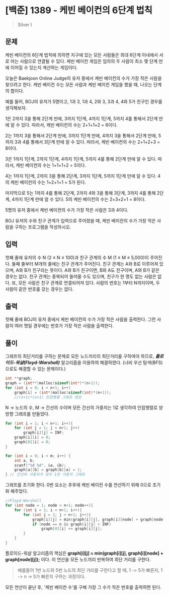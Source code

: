 # [백준] 1389 - 케빈 베이컨의 6단계 법칙
> Silver I

## 문제
케빈 베이컨의 6단계 법칙에 의하면 지구에 있는 모든 사람들은 최대 6단계 이내에서 서로 아는 사람으로 연결될 수 있다. 케빈 베이컨 게임은 임의의 두 사람이 최소 몇 단계 만에 이어질 수 있는지 계산하는 게임이다.

오늘은 Baekjoon Online Judge의 유저 중에서 케빈 베이컨의 수가 가장 작은 사람을 찾으려고 한다. 케빈 베이컨 수는 모든 사람과 케빈 베이컨 게임을 했을 때, 나오는 단계의 합이다.

예를 들어, BOJ의 유저가 5명이고, 1과 3, 1과 4, 2와 3, 3과 4, 4와 5가 친구인 경우를 생각해보자.

1은 2까지 3을 통해 2단계 만에, 3까지 1단계, 4까지 1단계, 5까지 4를 통해서 2단계 만에 알 수 있다. 따라서, 케빈 베이컨의 수는 2+1+1+2 = 6이다.

2는 1까지 3을 통해서 2단계 만에, 3까지 1단계 만에, 4까지 3을 통해서 2단계 만에, 5까지 3과 4를 통해서 3단계 만에 알 수 있다. 따라서, 케빈 베이컨의 수는 2+1+2+3 = 8이다.

3은 1까지 1단계, 2까지 1단계, 4까지 1단계, 5까지 4를 통해 2단계 만에 알 수 있다. 따라서, 케빈 베이컨의 수는 1+1+1+2 = 5이다.

4는 1까지 1단계, 2까지 3을 통해 2단계, 3까지 1단계, 5까지 1단계 만에 알 수 있다. 4의 케빈 베이컨의 수는 1+2+1+1 = 5가 된다.

마지막으로 5는 1까지 4를 통해 2단계, 2까지 4와 3을 통해 3단계, 3까지 4를 통해 2단계, 4까지 1단계 만에 알 수 있다. 5의 케빈 베이컨의 수는 2+3+2+1 = 8이다.

5명의 유저 중에서 케빈 베이컨의 수가 가장 작은 사람은 3과 4이다.

BOJ 유저의 수와 친구 관계가 입력으로 주어졌을 때, 케빈 베이컨의 수가 가장 작은 사람을 구하는 프로그램을 작성하시오.

## 입력
첫째 줄에 유저의 수 N (2 ≤ N ≤ 100)과 친구 관계의 수 M (1 ≤ M ≤ 5,000)이 주어진다. 둘째 줄부터 M개의 줄에는 친구 관계가 주어진다. 친구 관계는 A와 B로 이루어져 있으며, A와 B가 친구라는 뜻이다. A와 B가 친구이면, B와 A도 친구이며, A와 B가 같은 경우는 없다. 친구 관계는 중복되어 들어올 수도 있으며, 친구가 한 명도 없는 사람은 없다. 또, 모든 사람은 친구 관계로 연결되어져 있다. 사람의 번호는 1부터 N까지이며, 두 사람이 같은 번호를 갖는 경우는 없다.

## 출력
첫째 줄에 BOJ의 유저 중에서 케빈 베이컨의 수가 가장 작은 사람을 출력한다. 그런 사람이 여러 명일 경우에는 번호가 가장 작은 사람을 출력한다.


## 풀이
그래프의 최단거리를 구하는 문제로 모든 노드끼리의 최단거리를 구하여야 하므로, ***플로이드-워샬(Floyd-Warshall)*** 알고리즘을 이용하여 해결하였다.
(너비 우선 탐색(BFS)으로도 해결할 수 있는 문제이다.)

```C
int **graph;
graph = (int**)malloc(sizeof(int*)*(n+1));
for (int i = 0; i < n+1; i++)
    graph[i] = (int*)malloc(sizeof(int)*(n+1));
    //(n+1)*(n+1) 인접행렬 그래프 생성
```

N -> 노드의 수, M -> 간선의 수이며 모든 간선의 가중치는 1로 생각하여 인접행렬로 양방향 그래프를 만들었다.

```C
for (int i = 1; i < n+1; i++){
    for (int j = 1; j < n+1; j++)
        graph[i][j] = INF;
    graph[i][i] = 0;
    graph[0][i] = 0;
}

for (int i = 0; i < m; i++) {
    int a, b;
    scanf("%d %d", &a, &b);
    graph[a][b] = graph[b][a] = 1;
} // 간선의 가중치가 모두 1인 가중치 그래프
```

그래프를 초기화 한다. 0번 요소는 추후에 케빈 베이컨 수를 연산하기 위해 0으로 초기화 해주었다.

```C
//Floyd-Warshall
for (int node = 1; node < n+1; node++){
    for (int i = 1; i < n+1; i++){
        for (int j = 1; j < n+1; j++){
            graph[i][j] = min(graph[i][j], graph[i][node] + graph[node][j]);
            if (node == n && graph[i][j] < INF)
                graph[0][i] += graph[i][j];
        }        
    }
}
```

플로이드-워샬 알고리즘의 핵심은 **graph[i][j] = min(graph[i][j], graph[i][node] + graph[node][j]);** 이다. 이 연산을 모든 노드끼리 반복하여 최단 거리를 구한다.

> 예를들어 1번 노드와 5번 노드의 최단 거리를 구한다고 할 때, 1 -> 5가 빠른지, 1 -> n -> 5가 빠른지 구하는 과정이다.

모든 연산이 끝난 후, '케빈 베이컨 수'를 구해 가장 그 수가 작은 번호를 출력하면 된다.